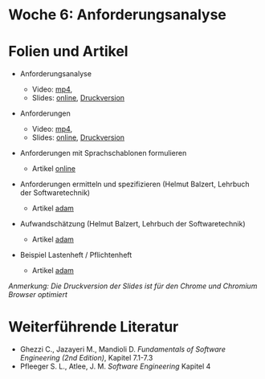 # Woche 6: Anforderungsanalyse

# Folien und Artikel

* Anforderungsanalyse
    * Video:  [mp4](https://drive.switch.ch/index.php/s/OrCDfsJiIwGeTkm),  
    * Slides: [online](./slides/requirements-engineering.html), [Druckversion](./slides/requirements-engineering.html?print-pdf)

* Anforderungen
    * Video:  [mp4](https://drive.switch.ch/index.php/s/WJCwfDgIoE21poi),  
    * Slides: [online](./slides/requirements.html), [Druckversion](./slides/requirements.html?print-pdf)

* Anforderungen mit Sprachschablonen formulieren
    * Artikel [online](./articles/language-templates.html)

* Anforderungen ermitteln und spezifizieren (Helmut Balzert, Lehrbuch der Softwaretechnik)
    * Artikel [adam](https://adam.unibas.ch/goto_adam_file_732353_download.html)

* Aufwandschätzung  (Helmut Balzert, Lehrbuch der Softwaretechnik)
    * Artikel [adam](https://adam.unibas.ch/goto_adam_file_732352_download.html)

* Beispiel Lastenheft / Pflichtenheft
    * Artikel [adam](https://adam.unibas.ch/goto_adam_file_732351_download.html)


*Anmerkung: Die Druckversion der Slides ist für den Chrome und Chromium Browser optimiert*


# Weiterführende Literatur
* Ghezzi C., Jazayeri M., Mandioli D. *Fundamentals of Software Engineering (2nd Edition)*, Kapitel 7.1-7.3
* Pfleeger S. L., Atlee, J. M. *Software Engineering* Kapitel 4
